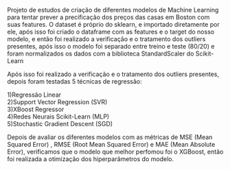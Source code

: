 Projeto de estudos de criação de diferentes modelos de Machine Learning para tentar prever a precificação dos preços das casas em Boston com suas features. O dataset é próprio do sklearn, e importado diretamente por ele, após isso foi criado o dataframe com as features e o target do nosso modelo, e então foi realizado a verificação e o tratamento dos outliers presentes, após isso o modelo foi separado entre treino e teste (80/20) e foram normalizados os dados com a biblioteca StandardScaler do Scikit-Learn

Após isso foi realizado a verificação e o tratamento dos outliers presentes, depois foram testadas 5 técnicas de regressão: <br>

1)Regressão Linear <br>
2)Support Vector Regression (SVR) <br>
3)XBoost Regressor <br> 
4)Redes Neurais Scikit-Learn (MLP) <br>
5)Stochastic Gradient Descent (SGD) <br>

Depois de avaliar os diferentes modelos com as métricas de MSE (Mean Squared Error) , RMSE (Root Mean Squared Error) e MAE (Mean Absolute Error), verificamos que o modelo que melhor perfomou foi o XGBoost, então foi realizada a otimização dos hiperparâmetros do modelo.
